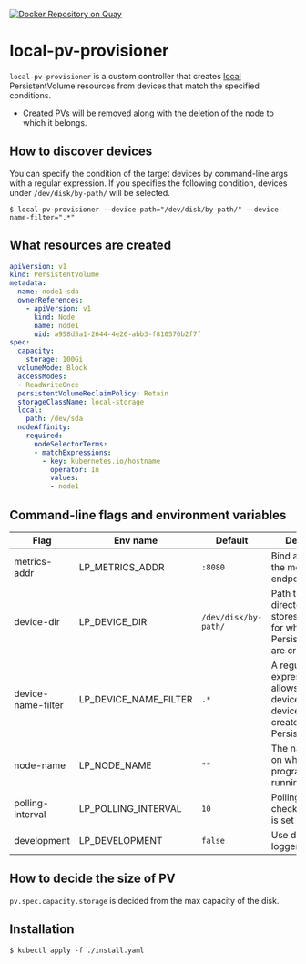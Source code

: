 [![Docker Repository on Quay](https://quay.io/repository/cybozu/local-pv-provisioner/status "Docker Repository on Quay")](https://quay.io/repository/cybozu/local-pv-provisioner)

local-pv-provisioner
====================

`local-pv-provisioner` is a custom controller that creates [local](https://kubernetes.io/docs/concepts/storage/volumes/#local) PersistentVolume resources from devices that match the specified conditions.

* Created PVs will be removed along with the deletion of the node to which it belongs.

## How to discover devices

You can specify the condition of the target devices by command-line args with a regular expression.
If you specifies the following condition, devices under `/dev/disk/by-path/` will be selected.

```console
$ local-pv-provisioner --device-path="/dev/disk/by-path/" --device-name-filter=".*"
```

## What resources are created

```yaml
apiVersion: v1
kind: PersistentVolume
metadata:
  name: node1-sda
  ownerReferences:
    - apiVersion: v1
      kind: Node
      name: node1
      uid: a958d5a1-2644-4e26-abb3-f810576b2f7f
spec:
  capacity:
    storage: 100Gi
  volumeMode: Block
  accessModes:
  - ReadWriteOnce
  persistentVolumeReclaimPolicy: Retain
  storageClassName: local-storage
  local:
    path: /dev/sda
  nodeAffinity:
    required:
      nodeSelectorTerms:
      - matchExpressions:
        - key: kubernetes.io/hostname
          operator: In
          values:
          - node1
```

## Command-line flags and environment variables

| Flag               | Env name              | Default              | Description                                                                                         |
| ------------------ | --------------------- | -------------------- | --------------------------------------------------------------------------------------------------- |
| metrics-addr       | LP_METRICS_ADDR       | `:8080`              | Bind address for the metrics endpoint.                                                              |
| device-dir         | LP_DEVICE_DIR         | `/dev/disk/by-path/` | Path to the directory that stores the devices for which PersistentVolumes are created.              |
| device-name-filter | LP_DEVICE_NAME_FILTER | `.*`                 | A regular expression that allows selection of devices on device-idr to be created PersistentVolume. |
| node-name          | LP_NODE_NAME          | `""`                 | The name of Node on which this program is running.                                                  |
| polling-interval   | LP_POLLING_INTERVAL   | `10`                 | Polling interval to check devices. It is set by a second.                                           |
| development        | LP_DEVELOPMENT        | `false`              | Use development logger config.                                                                      |

## How to decide the size of PV

`pv.spec.capacity.storage` is decided from the max capacity of the disk.

## Installation

```console
$ kubectl apply -f ./install.yaml
```
